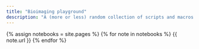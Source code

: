 ```yaml
---
title: "Bioimaging playground"
description: "A (more or less) random collection of scripts and macros."
---
```


{% assign notebooks = site.pages %}
{% for note in notebooks %}
  {{ note.url }}
{% endfor %}
